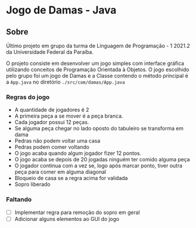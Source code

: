 # Jogo de Damas - Java

## Sobre

Último projeto em grupo da turma de Linguagem de Programação - 1 2021.2 da Universidade Federal da Paraíba.

O projeto consiste em desenvolver um jogo simples com interface gráfica utilizando conceitos de Programação Orientada à Objetos. O jogo escolhido pelo grupo foi um jogo de Damas e a Classe contendo o método principal é a `App.java` no diretório `./src/com/damas/App.java`

### Regras do jogo

- A quantidade de jogadores é 2
- A primeira peça a se mover é a peça branca.
- Cada jogador possui 12 peças.
- Se alguma peça chegar no lado oposto do tabuleiro se transforma em dama
- Pedras não podem voltar uma casa
- Pedras podem comer voltando
- O jogo acaba quando algum jogador fizer 12 pontos.
- O jogo acaba se depois de 20 jogadas ninguém ter comido alguma peça
- O jogador continua com a vez se, logo após marcar ponto, tiver outra peça para comer em alguma diagonal
- Bloqueio de casa se a regra acima for validada
- Sopro liberado

### Faltando

- [ ] Implementar regra para remoção do sopro em geral
- [ ] Adicionar alguns elementos ao GUI do jogo
